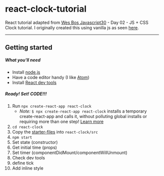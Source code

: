 # react-clock-tutorial

React tutorial adapted from [Wes Bos Javascript30](https://github.com/wesbos/JavaScript30) - Day 02 - JS + CSS Clock tutorial. I originally created this using vanilla js as seen [here](https://codepen.io/StpCollabr8nLstn/pen/xgOwXz).

---

## Getting started

##### What you'll need

- Install [node.js](https://nodejs.org/en/download/)
- Have a code editor handy (I like [Atom](https://flight-manual.atom.io/getting-started/sections/installing-atom/))
- Install [React dev tools](https://chrome.google.com/webstore/detail/react-developer-tools/fmkadmapgofadopljbjfkapdkoienihi?hl=en)


##### Ready! Set! CODE!!!

1. Run `npx create-react-app react-clock` 
    - _Note:_ `$ npx create-react-app react-clock` installs a temporary create-react-app and calls it, without polluting global installs or requiring more than one step! [Learn more](https://medium.com/@maybekatz/introducing-npx-an-npm-package-runner-55f7d4bd282b)
2. `cd react-clock`
3. Copy the [starter-files](https://github.com/stpCollabr8nLstn/react-clock-tutorial/tree/master/starter-files) into `react-clock/src`
4. `npm start`
5. Set state (constructor)
6. Get initial time (props)
7. Set timer (componentDidMount/componentWillUnmount)
8. Check dev tools
9. define tick
10. Add inline style

